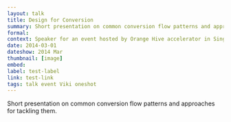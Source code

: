 ```yaml
---
layout: talk
title: Design for Conversion
summary: Short presentation on common conversion flow patterns and approaches for tackling them.
formal: 
context: Speaker for an event hosted by Orange Hive accelerator in Singapore.
date: 2014-03-01
dateshow: 2014 Mar
thumbnail: [image]
embed: 
label: test-label
link: test-link
tags: talk event Viki oneshot
---
```


Short presentation on common conversion flow patterns and approaches for tackling them.